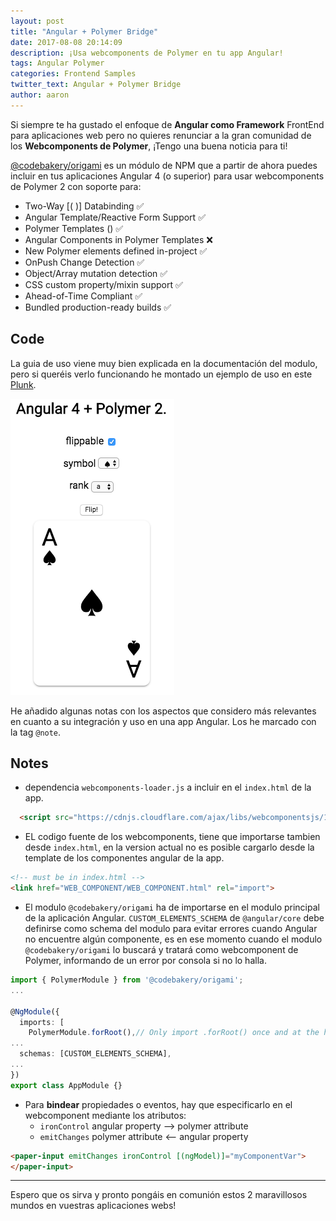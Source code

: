 ```yaml
---
layout: post
title: "Angular + Polymer Bridge"
date: 2017-08-08 20:14:09
description: ¡Usa webcomponents de Polymer en tu app Angular!
tags: Angular Polymer
categories: Frontend Samples
twitter_text: Angular + Polymer Bridge
author: aaron
---
```


Si siempre te ha gustado el enfoque de **Angular como Framework** FrontEnd para aplicaciones web pero no quieres renunciar
a la gran comunidad de los **Webcomponents de Polymer**, ¡Tengo una buena noticia para ti!

[@codebakery/origami](https://www.npmjs.com/package/@codebakery/origami) es un módulo de NPM que a partir de ahora puedes
 incluir en tus aplicaciones Angular 4 (o superior) para usar webcomponents de Polymer 2 con soporte para:
- Two-Way [( )] Databinding ✅
- Angular Template/Reactive Form Support ✅
- Polymer Templates (<iron-list>) ✅
- Angular Components in Polymer Templates ❌
- New Polymer elements defined in-project ✅
- OnPush Change Detection ✅
- Object/Array mutation detection ✅
- CSS custom property/mixin support ✅
- Ahead-of-Time Compliant ✅
- Bundled production-ready builds ✅

## Code
La guia de uso viene muy bien explicada en la documentación del modulo, pero si queréis verlo funcionando
he montado un ejemplo de uso en este [Plunk](https://plnkr.co/edit/Jb0b8lGjNpd5m1p8bIhM?p=preview).

[![Pluk Screenshot](/assets/img/Angular4+Polymer2Bridge/screenshot.png "Pluk Screenshot")](https://plnkr.co/edit/Jb0b8lGjNpd5m1p8bIhM?p=preview)

He añadido algunas notas con los aspectos que considero más relevantes en cuanto a su integración y uso en una app Angular.
Los he marcado con la tag ```@note```.

## Notes
- dependencia ```webcomponents-loader.js``` a incluir en el ```index.html``` de la app.

```html
  <script src="https://cdnjs.cloudflare.com/ajax/libs/webcomponentsjs/1.0.6/webcomponents-loader.js"></script>
```

- EL codigo fuente de los webcomponents, tiene que importarse tambien desde ```index.html```,
en la version actual no es posible cargarlo desde la template de los componentes angular de la app.

```html
<!-- must be in index.html -->
<link href="WEB_COMPONENT/WEB_COMPONENT.html" rel="import">
```

- El modulo ```@codebakery/origami``` ha de importarse en el modulo principal de la aplicación Angular.
```CUSTOM_ELEMENTS_SCHEMA``` de ```@angular/core``` debe definirse como schema del modulo para evitar errores cuando
Angular no encuentre algún componente, es en ese momento cuando el modulo ```@codebakery/origami``` lo buscará y tratará como webcomponent de Polymer,
informando de un error por consola si no lo halla.

```typescript
import { PolymerModule } from '@codebakery/origami';
...

@NgModule({
  imports: [
    PolymerModule.forRoot(),// Only import .forRoot() once and at the highest level
...
  schemas: [CUSTOM_ELEMENTS_SCHEMA],
...
})
export class AppModule {}
```

- Para **bindear** propiedades o eventos, hay que especificarlo en el webcomponent mediante los atributos:
    -  `ironControl` angular property --> polymer attribute
    -  `emitChanges`  polymer attribute <-- angular property

```html
<paper-input emitChanges ironControl [(ngModel)]="myComponentVar">
</paper-input>
```

___
Espero que os sirva y pronto pongáis en comunión estos 2 maravillosos mundos en vuestras aplicaciones webs!
